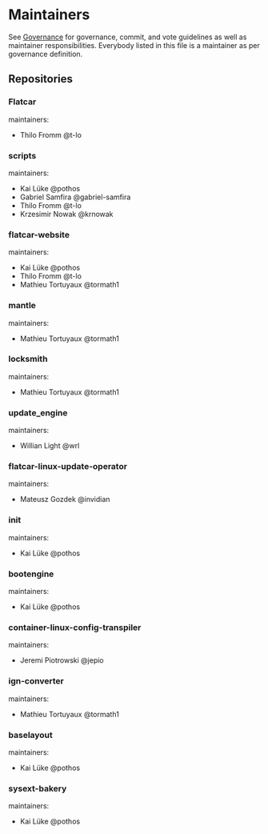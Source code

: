 # Maintainers

See [Governance](https://github.com/flatcar/Flatcar/blob/main/governance.md) for governance, commit, and vote guidelines as well as maintainer responsibilities. Everybody listed in this file is a maintainer as per governance definition.


## Repositories

### Flatcar 
maintainers:
* Thilo Fromm @t-lo

### scripts
maintainers:
* Kai Lüke @pothos
* Gabriel Samfira @gabriel-samfira
* Thilo Fromm @t-lo
* Krzesimir Nowak @krnowak

### flatcar-website
maintainers:
* Kai Lüke @pothos
* Thilo Fromm @t-lo
* Mathieu Tortuyaux @tormath1

### mantle
maintainers:
* Mathieu Tortuyaux @tormath1

### locksmith
maintainers:
* Mathieu Tortuyaux @tormath1

### update_engine
maintainers:
* Willian Light @wrl

### flatcar-linux-update-operator
maintainers:
* Mateusz Gozdek @invidian

### init
maintainers:
* Kai Lüke @pothos

### bootengine
maintainers:
* Kai Lüke @pothos

### container-linux-config-transpiler
maintainers:
* Jeremi Piotrowski @jepio

### ign-converter
maintainers:
* Mathieu Tortuyaux @tormath1

### baselayout
maintainers:
* Kai Lüke @pothos

### sysext-bakery
maintainers:
* Kai Lüke @pothos
